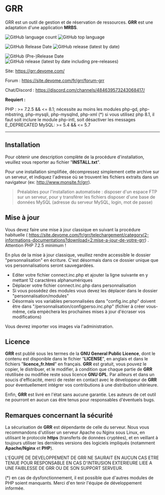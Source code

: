 
GRR
===================

GRR est un outil de gestion et de réservation de ressources. **GRR** est une adaptation d'une application **MRBS**.


![GitHub language count](https://img.shields.io/github/languages/count/JeromeDevome/GRR)
![GitHub top language](https://img.shields.io/github/languages/top/JeromeDevome/GRR)

![GitHub Release Date](https://img.shields.io/github/release-date/JeromeDevome/GRR?label=date%20release)
![GitHub release (latest by date)](https://img.shields.io/github/v/release/JeromeDevome/GRR)

![GitHub (Pre-)Release Date](https://img.shields.io/github/release-date-pre/JeromeDevome/GRR?label=date%20pre-releases)
![GitHub release (latest by date including pre-releases)](https://img.shields.io/github/v/release/JeromeDevome/GRR?include_prereleases&label=pre-release)

Site: https://grr.devome.com/

Forum : https://site.devome.com/fr/grr/forum-grr

Chat/Discord : https://discord.com/channels/484639573243068417/



**Requiert :**

PHP : >= 7.2.5 && <= 8.1; nécessite au moins les modules php-gd, php-mbstring, php-mysqli, php-mysqlnd, php-xml (*)
si vous utilisez php 8.1, il faut soit inclure le module php-intl, soit désactiver les messages E_DEPRECATED
MySQL: >= 5.4 && <= 5.7



----------

Installation
-------------

Pour obtenir une description complète de la procédure d'installation, veuillez vous reporter au fichier "**INSTALL.txt**".

Pour une installation simplifiée, décompressez simplement cette archive sur un serveur, et indiquez l'adresse où se trouvent les fichiers extraits dans un navigateur (ex: http://www.monsite.fr/grr).

>Préalables pour l'installation automatisée :
>disposer d'un espace FTP sur un serveur, pour y transférer les fichiers
>disposer d'une base de données MySQL (adresse du serveur MySQL, login, mot de passe)


Mise à jour
-------------

Vous devez faire une mise à jour classique en suivant la procédure habituelle ( https://site.devome.com/fr/grr/telechargement/category/2-informations-documentations?download=2:mise-a-jour-de-votre-grr) . Attention PHP 7.2.5 minimum !

En plus de la mise à jour classique, veuillez rendre accessible le dossier "personnalisation" en écriture. C'est désormais dans ce dossier unique que vos personnalisations seront sauvegardées.

- Editer votre fichier connect.inc.php et ajouter la ligne suivante en y mettant 12 caractères alphanumériques
- Déplacer votre fichier connect.inc.php dans personnalisation
- Si vous possédez des modules vous devez les déplacer dans le dossier "personnalisation/modules"
- Désormais vos variables personnalisées dans "config.inc.php" doivent être dans "/personnalisation/configperso.inc.php" (fichier à créer vous-même, cela empèchera les prochaines mises à jour d'écraser vos modifications)

Vous devrez importer vos images via l'administration.

Licence
-------------
**GRR** est publié sous les termes de la **GNU General Public Licence**, dont le contenu est disponible dans le fichier "**LICENSE**", en anglais et dans le fichiers "**licence_fr.html**" en français. **GRR** est gratuit, vous pouvez le copier, le distribuer, et le modifier, à condition que chaque partie de **GRR** réutilisée ou modifiée reste sous licence **GNU GPL**. Par ailleurs et dans un soucis d'efficacité, merci de rester en contact avec le développeur de **GRR** pour éventuellement intégrer vos contributions à une distribution ultérieure.

Enfin, **GRR** est livré en l'état sans aucune garantie. Les auteurs de cet outil ne pourront en aucun cas être tenus pour responsables d'éventuels bugs.


Remarques concernant la sécurité
-------------------

La sécurisation de **GRR** est dépendante de celle du serveur. Nous vous recommandons d'utiliser un serveur Apache ou Nginx sous Linux, en utilisant le protocole **https** (transferts de données cryptées), et en veillant à toujours utiliser les dernières versions des logiciels impliqués (notamment **Apache/Nginx** et **PHP**).

L'EQUIPE DE DEVELOPPEMENT DE GRR NE SAURAIT EN AUCUN CAS ETRE TENUE POUR RESPONSABLE EN CAS D'INTRUSION EXTERIEURE LIEE A UNE FAIBLESSE DE GRR OU DE SON SUPPORT SERVEUR.

(*) en cas de dysfonctionnement, il est possible que d'autres modules de PHP soient manquants. Merci d'en tenir l'équipe de développement informée.

